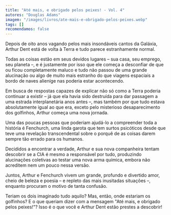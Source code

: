 ```yaml
---
title: "Até mais, e obrigado pelos peixes! - Vol. 4"
autores: "Douglas Adams"
imagem: "/images/livros/ate-mais-e-obrigado-pelos-peixes.webp"
tags: []
recomendamos: false
---
```


Depois de oito anos vagando pelos mais insondáveis cantos da Galáxia, Arthur Dent está de volta à Terra e tudo parece estranhamente normal.

Todas as coisas estão em seus devidos lugares – sua casa, seu emprego, seu planeta –, e é justamente por isso que ele começa a desconfiar de que ou ficou completamente maluco e tudo não passou de uma grande alucinação ou algo de muito mais estranho do que viagens espaciais a bordo de naves alieníge nas poderia estar acontecendo.

Em busca de respostas capazes de explicar não só como a Terra poderia continuar a existir – já que ela havia sido destruída para dar passagem a uma estrada interplanetária anos antes –, mas também por que tudo estava absolutamente igual ao que era, exceto pelo misterioso desaparecimento dos golfinhos, Arthur começa uma nova jornada.

Uma das poucas pessoas que poderiam ajudá-lo a compreender toda a história é Fenchurch, uma linda garota que tem surtos psicóticos desde que teve uma revelação transcendental sobre o porquê de as coisas darem sempre tão errado para os humanos.

Decididos a encontrar a verdade, Arthur e sua nova companheira tentam descobrir se a CIA é mesmo a responsável por tudo, produzindo alucinações coletivas ao testar uma nova arma química, embora não acreditem nem um pouco nessa versão.

Juntos, Arthur e Fenchurch vivem um grande, profundo e divertido amor, cheio de beleza e poesia – e repleto das mais inusitadas situações –, enquanto procuram o motivo de tanta confusão.

Teriam os dois imaginado tudo aquilo? Mas, então, onde estariam os golfinhos? E o que queriam dizer com a mensagem "Até mais, e obrigado pelos peixes!"? Isso é o que você e Arthur Dent estão prestes a descobrir!
